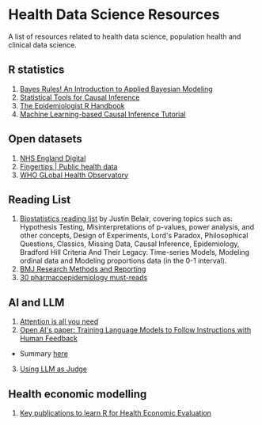 # Health Data Science Resources
A list of resources related to health data science, population health and clinical data science. 

## R statistics

1. [Bayes Rules! An Introduction to Applied Bayesian Modeling](https://www.bayesrulesbook.com/)
2. [Statistical Tools for Causal Inference](https://chabefer.github.io/STCI/)
3. [The Epidemiologist R Handbook](https://epirhandbook.com/en/)
4. [Machine Learning-based Causal Inference Tutorial](https://bookdown.org/stanfordgsbsilab/ml-ci-tutorial/)

## Open datasets
1. [NHS England Digital](https://digital.nhs.uk/data-and-information/data-collections-and-data-sets/data-sets)
2. [Fingertips | Public health data](https://fingertips.phe.org.uk/)
3. [WHO GLobal Health Observatory](https://www.who.int/data/gho)

## Reading List
1. [Biostatistics reading list](https://github.com/JB-Statistical-Consulting/biostatistics) by Justin Belair, covering topics such as: Hypothesis Testing, Misinterpretations of p-values, power analysis, and other concepts, Design of Experiments, Lord's Paradox, Philosophical Questions, Classics, Missing Data, Causal Inference, Epidemiology, Bradford Hill Criteria And Their Legacy. Time-series Models, Modeling ordinal data and Modeling proportions data (in the 0-1 interval).
2. [BMJ Research Methods and Reporting](https://www.bmj.com/research/research-methods-and-reporting)
3. [30 pharmacoepidemiology must-reads](https://www.linkedin.com/pulse/30-pharmacoepidemiology-must-reads-anton-pottegård/)


## AI and LLM
1. [Attention is all you need](https://arxiv.org/pdf/1706.03762)
2. [Open AI's paper: Training Language Models to Follow Instructions with Human Feedback](https://arxiv.org/pdf/2203.02155)
  - Summary [here](https://github.com/kai-lim/Health-data-science-resources/blob/6631d13b7e0e2c101f14d85ec8d700635d952cd0/AI%20and%20LLM/Training%20Language%20Models%20to%20Follow%20Instructions%20with%20Human%20Feedback.md)
3. [Using LLM as Judge](https://arxiv.org/abs/2306.05685)



## Health economic modelling
1. [Key publications to learn R for Health Economic Evaluation](https://github.com/kai-lim/Health-data-science-resources/blob/main/health_economics/HEOR_literature.pdf)


